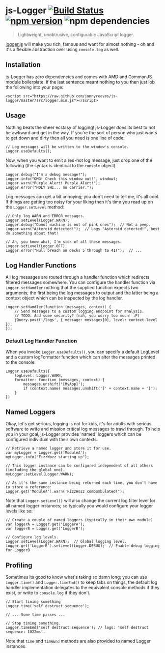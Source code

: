# js-Logger [![Build Status](https://travis-ci.org/jonnyreeves/js-logger.svg?branch=master)](https://travis-ci.org/jonnyreeves/js-logger) [![npm version](https://badge.fury.io/js/js-logger.svg)](http://badge.fury.io/js/js-logger) ![npm dependencies](https://david-dm.org/jonnyreeves/js-logger.png)

> Lightweight, unobtrusive, configurable JavaScript logger.

[logger.js](https://github.com/jonnyreeves/js-logger/blob/master/src/logger.js) will make you rich, famous and want for almost nothing - oh and it's a flexible abstraction over using `console.log` as well.

## Installation
js-Logger has zero dependencies and comes with AMD and CommonJS module boilerplate.  If the last sentence meant nothing to you then just lob the following into your page:

	<script src="https://raw.github.com/jonnyreeves/js-logger/master/src/logger.min.js"></script>

## Usage
Nothing beats the sheer ecstasy of logging!  js-Logger does its best to not be awkward and get in the way.  If you're the sort of person who just wants to get down and dirty then all you need is one line of code:

	// Log messages will be written to the window's console.
	Logger.useDefaults();

Now, when you want to emit a red-hot log message, just drop one of the following (the syntax is identical to the `console` object)

	Logger.debug("I'm a debug message!");
	Logger.info("OMG! Check this window out!", window);
	Logger.warn("Purple Alert! Purple Alert!");
	Logger.error("HOLY SHI... no carrier.");

Log messages can get a bit annoying; you don't need to tell me, it's all cool.  If things are getting too noisy for your liking then it's time you read up on the `Logger.setLevel` method:

	// Only log WARN and ERROR messages.
	Logger.setLevel(Logger.WARN);
	Logger.debug("Donut machine is out of pink ones");  // Not a peep.
	Logger.warn("Asteroid detected!");  // Logs "Asteroid detected!", best do something about that!

	// Ah, you know what, I'm sick of all these messages.
	Logger.setLevel(Logger.OFF);
	Logger.error("Hull breach on decks 5 through to 41!");  // ...

## Log Handler Functions
All log messages are routed through a handler function which redirects filtered messages somewhere.  You can configure the handler function via `Logger.setHandler` nothing that the supplied function expects two arguments; the first being the log messages to output and the latter being a context object which can be inspected by the log handler.

	Logger.setHandler(function (messages, context) {
		// Send messages to a custom logging endpoint for analysis.
		// TODO: Add some security? (nah, you worry too much! :P)
		jQuery.post('/logs', { message: messages[0], level: context.level });
	});

### Default Log Handler Function
When you invoke `Logger.useDefaults()`, you can specify a default LogLevel and a custom
logFormatter function which can alter the messages printed to the console:

	Logger.useDefaults({
		logLevel: Logger.WARN,
		formatter: function (messages, context) {
			messages.unshift('[MyApp]');
			if (context.name) messages.unshift('[' + context.name + ']');
		}
	})

## Named Loggers
Okay, let's get serious, logging is not for kids, it's for adults with serious software to write and mission critical log messages to trawl through.  To help you in your goal, js-Logger provides 'named' loggers which can be configured individual with their own contexts.

	// Retrieve a named logger and store it for use.
	var myLogger = Logger.get('ModuleA');
	myLogger.info("FizzWozz starting up");

	// This logger instance can be configured independent of all others (including the global one).
	myLogger.setLevel(Logger.WARN);

	// As it's the same instance being returned each time, you don't have to store a reference:
	Logger.get('ModuleA').warn('FizzWozz combombulated!");

Note that `Logger.setLevel()` will also change the current log filter level for all named logger instances; so typically you would configure your logger levels like so:

	// Create a couple of named loggers (typically in their own module)
	var loggerA = Logger.get('LoggerA');
	var loggerB = Logger.get('LoggerB');

	// Configure log levels.
	Logger.setLevel(Logger.WARN);  // Global logging level.
	Logger.get('LoggerB').setLevel(Logger.DEBUG);  // Enable debug logging for LoggerB

## Profiling
Sometimes its good to know what's taking so damn long; you can use `Logger.time()` and `Logger.timeEnd()` to keep tabs on things, the default log handler implementation delegates to the equivalent console methods if they exist, or write to `console.log` if they don't.

	// Start timing something
	Logger.time('self destruct sequence');

	// ... Some time passes ...

	// Stop timing something.
	Logger.timeEnd('self destruct sequence'); // logs: 'self destruct sequence: 1022ms'.

Note that `time` and `timeEnd` methods are also provided to named Logger instances.
